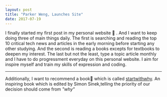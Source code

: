 ```yaml
---
layout: post
title: "Parker Weng, Launches Site"
date: 2017-07-19
---
```


I finally started my first post in my personal website :raised_hands: . And I want to keep doing three of main things daily. 
The first is searching and reading the top 10 critical tech news and articles in the early morning before starting any other studying.
And the second is reading a books excepts for textbooks to deepen my interest.
The last but not the least, type a topic article monthly and I have to do progressment everyday on this personal website. I aim for inspire myself and train my skills of expression and coding.

--------------------------------------------------------------------------------------------------------------------------------------
Additionally, I want to recommend a book:orange_book: which is called [startwithwhy](https://startwithwhy.com/).  An inspiring book which is edited by Simon Sinek,telling the priority of our decision should come from *"why"*
